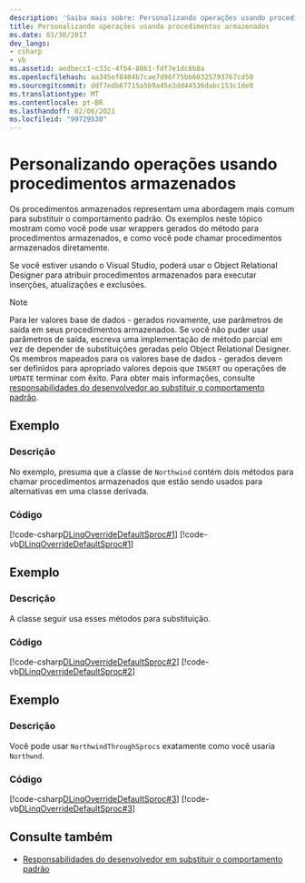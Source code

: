 ```yaml
---
description: 'Saiba mais sobre: Personalizando operações usando procedimentos armazenados'
title: Personalizando operações usando procedimentos armazenados
ms.date: 03/30/2017
dev_langs:
- csharp
- vb
ms.assetid: aedbecc1-c33c-4fb4-8861-fdf7e1dc6b8a
ms.openlocfilehash: aa345ef8404b7cae7d96f75bb60325793767cd50
ms.sourcegitcommit: ddf7edb67715a5b9a45e3dd44536dabc153c1de0
ms.translationtype: MT
ms.contentlocale: pt-BR
ms.lasthandoff: 02/06/2021
ms.locfileid: "99729530"
---
```

# <a name="customizing-operations-by-using-stored-procedures"></a>Personalizando operações usando procedimentos armazenados

Os procedimentos armazenados representam uma abordagem mais comum para substituir o comportamento padrão. Os exemplos neste tópico mostram como você pode usar wrappers gerados do método para procedimentos armazenados, e como você pode chamar procedimentos armazenados diretamente.  
  
 Se você estiver usando o Visual Studio, poderá usar o Object Relational Designer para atribuir procedimentos armazenados para executar inserções, atualizações e exclusões.  
  
> [!NOTE]
> Para ler valores base de dados - gerados novamente, use parâmetros de saída em seus procedimentos armazenados. Se você não puder usar parâmetros de saída, escreva uma implementação de método parcial em vez de depender de substituições geradas pelo Object Relational Designer. Os membros mapeados para os valores base de dados - gerados devem ser definidos para apropriado valores depois que `INSERT` ou operações de `UPDATE` terminar com êxito. Para obter mais informações, consulte [responsabilidades do desenvolvedor ao substituir o comportamento padrão](responsibilities-of-the-developer-in-overriding-default-behavior.md).  
  
## <a name="example"></a>Exemplo  
  
### <a name="description"></a>Descrição  

 No exemplo, presuma que a classe de `Northwind` contém dois métodos para chamar procedimentos armazenados que estão sendo usados para alternativas em uma classe derivada.  
  
### <a name="code"></a>Código  

 [!code-csharp[DLinqOverrideDefaultSproc#1](../../../../../../samples/snippets/csharp/VS_Snippets_Data/DLinqOverrideDefaultSproc/cs/northwind.cs#1)]
 [!code-vb[DLinqOverrideDefaultSproc#1](../../../../../../samples/snippets/visualbasic/VS_Snippets_Data/DLinqOverrideDefaultSproc/vb/northwind.vb#1)]  
  
## <a name="example"></a>Exemplo  
  
### <a name="description"></a>Descrição  

 A classe seguir usa esses métodos para substituição.  
  
### <a name="code"></a>Código  

 [!code-csharp[DLinqOverrideDefaultSproc#2](../../../../../../samples/snippets/csharp/VS_Snippets_Data/DLinqOverrideDefaultSproc/cs/northwind.cs#2)]
 [!code-vb[DLinqOverrideDefaultSproc#2](../../../../../../samples/snippets/visualbasic/VS_Snippets_Data/DLinqOverrideDefaultSproc/vb/northwind.vb#2)]  
  
## <a name="example"></a>Exemplo  
  
### <a name="description"></a>Descrição  

 Você pode usar `NorthwindThroughSprocs` exatamente como você usaria `Northwnd`.  
  
### <a name="code"></a>Código  

 [!code-csharp[DLinqOverrideDefaultSproc#3](../../../../../../samples/snippets/csharp/VS_Snippets_Data/DLinqOverrideDefaultSproc/cs/Program.cs#3)]
 [!code-vb[DLinqOverrideDefaultSproc#3](../../../../../../samples/snippets/visualbasic/VS_Snippets_Data/DLinqOverrideDefaultSproc/vb/Module1.vb#3)]  
  
## <a name="see-also"></a>Consulte também

- [Responsabilidades do desenvolvedor em substituir o comportamento padrão](responsibilities-of-the-developer-in-overriding-default-behavior.md)
